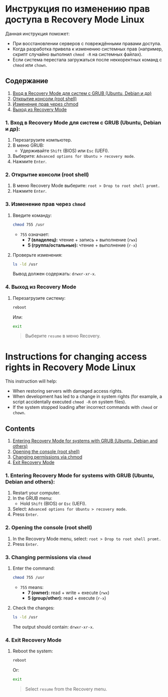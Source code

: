 # Инструкция по изменению прав доступа в Recovery Mode Linux
Данная инструкция поможет:
 - При восстановлении серверов с повреждёнными правами доступа.
 - Когда разработка привела к изменению системных прав (например, скрипт случайно выполнил `chmod -R` на системных файлах).
 - Если система перестала загружаться после неккоректных команд с `chmod` или `chown`.

## Содержание
1. [Вход в Recovery Mode для систем с GRUB (Ubuntu, Debian и др)](#1-вход-в-recovery-mode-для-систем-с-grub-ubuntu-debian-и-др)
2. [Открытие консоли (root shell)](#2-открытие-консоли-root-shell)
3. [Изменение прав через chmod](#3-изменение-прав-через-chmod)
4. [Выход из Recovery Mode](#4-выход-из-recovery-mode)

### 1. Вход в Recovery Mode для систем с GRUB (Ubuntu, Debian и др):
1. Перезагрузите компьютер.
2. В меню GRUB:
	- Удерживайте `Shift` (BIOS) или `Esc` (UEFI).
3. Выберите:
	`Advanced options for Ubuntu > recovery mode`.
4. Нажмите `Enter`.

### 2. Открытие консоли (root shell)
1. В меню Recovery Mode выберите:
	`root > Drop to root shell promt.`
2. Нажмите `Enter`.

### 3. Изменение прав через `chmod`
1. Введите команду:
	```bash
    chmod 755 /usr
	```
	- `755` означает:
		- **7 (владелец):** чтение + запись + выполнение (`rwx`)
		- **5 (группа/остальные):** чтение + выполнение (`r-x`)

2. Проверьте изменения:
	```bash
	ls -ld /usr
	```
	Вывод должен содержать: `drwxr-xr-x`.

### 4. Выход из Recovery Mode

1. Перезагрузите систему:

	```bash
	reboot
	```
	Или:

	```bash
	exit
	```
	> Выберите `resume` в меню Recovery.


# Instructions for changing access rights in Recovery Mode Linux
This instruction will help:
- When restoring servers with damaged access rights.
- When development has led to a change in system rights (for example, a script accidentally executed `chmod -R` on system files).
- If the system stopped loading after incorrect commands with `chmod` or `chown`.

## Contents
1. [Entering Recovery Mode for systems with GRUB (Ubuntu, Debian and others)](#1-entering-recovery-mode-for-systems-with-grub-ubuntu-debian-and-others)
2. [Opening the console (root shell)](#2-opening-the-console-root-shell)
3. [Changing permissions via chmod](#3-changing-permissions-via-chmod)
4. [Exit Recovery Mode](#4-exit-recovery-mode)

### 1. Entering Recovery Mode for systems with GRUB (Ubuntu, Debian and others):
1. Restart your computer.
2. In the GRUB menu:
	- Hold `Shift` (BIOS) or `Esc` (UEFI).
3. Select:
`Advanced options for Ubuntu > recovery mode`.
4. Press `Enter`.

### 2. Opening the console (root shell)
1. In the Recovery Mode menu, select:
`root > Drop to root shell promt.`
2. Press `Enter`.

### 3. Changing permissions via `chmod`
1. Enter the command:
	```bash
    chmod 755 /usr
	```
	- `755` means:
		- **7 (owner):** read + write + execute (`rwx`)
		- **5 (group/other):** read + execute (`r-x`)

2. Check the changes:
	```bash
	ls -ld /usr
	```
	The output should contain: `drwxr-xr-x`.

### 4. Exit Recovery Mode

1. Reboot the system:

	```bash
	reboot
	```
	Or:

	```bash
	exit
	```
	> Select `resume` from the Recovery menu.